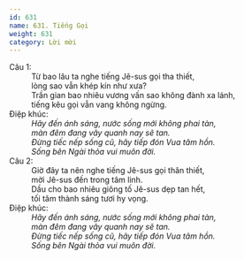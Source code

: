 ```yaml
---
id: 631
name: 631. Tiếng Gọi
weight: 631
category: Lời mời
---
```

<dl><dt>Câu 1:</dt><dd data-verse="1">Từ bao lâu ta nghe tiếng Jê-sus gọi tha thiết, <br/>lòng sao vẫn khép kín như xưa? <br/>Trần gian bao nhiêu vương vấn sao không đành xa lánh, <br/>tiếng kêu gọi vẫn vang không ngừng. </dd><dt>Điệp khúc:</dt><dd data-chorus="1"><em>Hãy đến ánh sáng, nước sống mới không phai tàn, <br/>màn đêm đang vây quanh nay sẽ tan. <br/>Ðừng tiếc nếp sống cũ, hãy tiếp đón Vua tâm hồn. <br/>Sống bên Ngài thỏa vui muôn đời. </em></dd><dt>Câu 2:</dt><dd data-verse="2">Giờ đây ta nên nghe tiếng Jê-sus gọi thân thiết, <br/>mời Jê-sus đến trong tâm linh. <br/>Dầu cho bao nhiêu giông tố Jê-sus dẹp tan hết, <br/>tối tăm thành sáng tươi hy vọng. </dd><dt>Điệp khúc:</dt><dd data-chorus="1"><em>Hãy đến ánh sáng, nước sống mới không phai tàn, <br/>màn đêm đang vây quanh nay sẽ tan. <br/>Ðừng tiếc nếp sống cũ, hãy tiếp đón Vua tâm hồn. <br/>Sống bên Ngài thỏa vui muôn đời. </em></dd></dl>
